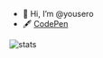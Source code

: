 * 👋 Hi, I’m @yousero
* 🖋️ [CodePen](https://codepen.io/youser)

<!---
yousero/yousero is a ✨ special ✨ repository because its `README.md` (this file) appears on your GitHub profile.
You can click the Preview link to take a look at your changes.
--->

![stats](https://github-readme-stats.vercel.app/api/top-langs/?username=yousero&layout=compact)
